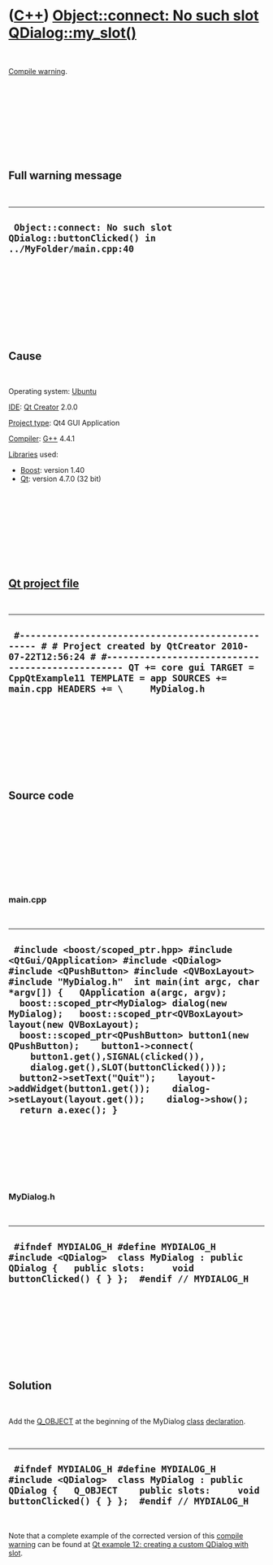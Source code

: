 
 

 

 

 

 

([C++](Cpp.md)) [Object::connect: No such slot QDialog::my\_slot()](CppCompileWarningNoSuchSlot.md)
=====================================================================================================

 

[Compile warning](CppCompileWarning.md).

 

 

 

 

 

Full warning message
--------------------

 

  --------------------------------------------------------------------------------------
  ` Object::connect: No such slot QDialog::buttonClicked() in ../MyFolder/main.cpp:40`
  --------------------------------------------------------------------------------------

 

 

 

 

 

Cause
-----

 

Operating system:
[Ubuntu](http://en.wikipedia.org/wiki/Ubuntu_%28operating_system%29)

[IDE](CppIde.md): [Qt Creator](CppQt.md) 2.0.0

[Project type](CppQtProjectType.md): Qt4 GUI Application

[Compiler](CppCompiler.md): [G++](CppGpp.md) 4.4.1

[Libraries](CppLibrary.md) used:

-   [Boost](CppBoost.md): version 1.40
-   [Qt](CppQt.md): version 4.7.0 (32 bit)

 

 

 

 

 

[Qt project file](CppQtProjectFile.md)
---------------------------------------

 

  -----------------------------------------------------------------------------------------------------------------------------------------------------------------------------------------------------------------------------------------------------------------------
  ` #------------------------------------------------- # # Project created by QtCreator 2010-07-22T12:56:24 # #------------------------------------------------- QT += core gui TARGET = CppQtExample11 TEMPLATE = app SOURCES += main.cpp HEADERS += \     MyDialog.h`
  -----------------------------------------------------------------------------------------------------------------------------------------------------------------------------------------------------------------------------------------------------------------------

 

 

 

 

 

Source code
-----------

 

 

 

 

 

### main.cpp

 

  ----------------------------------------------------------------------------------------------------------------------------------------------------------------------------------------------------------------------------------------------------------------------------------------------------------------------------------------------------------------------------------------------------------------------------------------------------------------------------------------------------------------------------------------------------------------------------------------------------------------------------------------------------
  ` #include <boost/scoped_ptr.hpp> #include <QtGui/QApplication> #include <QDialog> #include <QPushButton> #include <QVBoxLayout> #include "MyDialog.h"  int main(int argc, char *argv[]) {   QApplication a(argc, argv);   boost::scoped_ptr<MyDialog> dialog(new MyDialog);   boost::scoped_ptr<QVBoxLayout> layout(new QVBoxLayout);   boost::scoped_ptr<QPushButton> button1(new QPushButton);    button1->connect(     button1.get(),SIGNAL(clicked()),     dialog.get(),SLOT(buttonClicked()));   button2->setText("Quit");    layout->addWidget(button1.get());    dialog->setLayout(layout.get());    dialog->show();   return a.exec(); }`
  ----------------------------------------------------------------------------------------------------------------------------------------------------------------------------------------------------------------------------------------------------------------------------------------------------------------------------------------------------------------------------------------------------------------------------------------------------------------------------------------------------------------------------------------------------------------------------------------------------------------------------------------------------

 

 

 

 

### MyDialog.h

 

  -----------------------------------------------------------------------------------------------------------------------------------------------------------------------
  ` #ifndef MYDIALOG_H #define MYDIALOG_H  #include <QDialog>  class MyDialog : public QDialog {   public slots:     void buttonClicked() { } };  #endif // MYDIALOG_H`
  -----------------------------------------------------------------------------------------------------------------------------------------------------------------------

 

 

 

 

 

Solution
--------

 

Add the [Q\_OBJECT](CppQ_OBJECT.md) at the beginning of the MyDialog
[class](CppClass.md) [declaration](CppDeclaration.md).

 

  -----------------------------------------------------------------------------------------------------------------------------------------------------------------------------------
  ` #ifndef MYDIALOG_H #define MYDIALOG_H  #include <QDialog>  class MyDialog : public QDialog {   Q_OBJECT    public slots:     void buttonClicked() { } };  #endif // MYDIALOG_H`
  -----------------------------------------------------------------------------------------------------------------------------------------------------------------------------------

 

Note that a complete example of the corrected version of this [compile
warning](CppCompileWarning.md) can be found at [Qt example 12: creating
a custom QDialog with slot](CppQtExample12.md).

 

 

 

 

 

